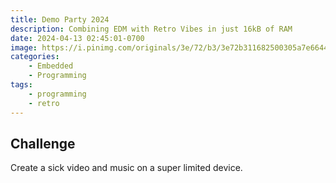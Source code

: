 ```yaml
---
title: Demo Party 2024
description: Combining EDM with Retro Vibes in just 16kB of RAM
date: 2024-04-13 02:45:01-0700
image: https://i.pinimg.com/originals/3e/72/b3/3e72b311682500305a7e66444743381c.gif
categories:
    - Embedded
    - Programming
tags:
    - programming
    - retro
---
```


## Challenge

Create a sick video and music on a super limited device.